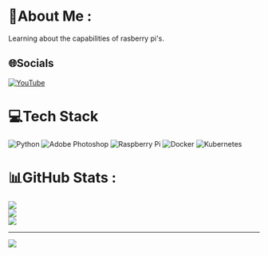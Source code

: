 # 💫About Me :
Learning about the capabilities of rasberry pi's.

## 🌐Socials
[![YouTube](https://img.shields.io/badge/YouTube-%23FF0000.svg?logo=YouTube&logoColor=white)](https://youtube.com/c/@hellmuthsz) 

# 💻Tech Stack
![Python](https://img.shields.io/badge/python-3670A0?style=plastic&logo=python&logoColor=ffdd54) ![Adobe Photoshop](https://img.shields.io/badge/adobephotoshop-%2331A8FF.svg?style=plastic&logo=adobephotoshop&logoColor=white) ![Raspberry Pi](https://img.shields.io/badge/-RaspberryPi-C51A4A?style=plastic&logo=Raspberry-Pi) ![Docker](https://img.shields.io/badge/docker-%230db7ed.svg?style=plastic&logo=docker&logoColor=white) ![Kubernetes](https://img.shields.io/badge/kubernetes-%23326ce5.svg?style=plastic&logo=kubernetes&logoColor=white)
# 📊GitHub Stats :
![](https://github-readme-stats.vercel.app/api?username=hellmuth75&theme=shades-of-purple&hide_border=true&include_all_commits=false&count_private=false)<br/>
![](https://github-readme-streak-stats.herokuapp.com/?user=hellmuth75&theme=shades-of-purple&hide_border=true)<br/>
![](https://github-readme-stats.vercel.app/api/top-langs/?username=hellmuth75&theme=shades-of-purple&hide_border=true&include_all_commits=false&count_private=false&layout=compact)

---
[![](https://visitcount.itsvg.in/api?id=hellmuth75&icon=0&color=0)](https://visitcount.itsvg.in)
